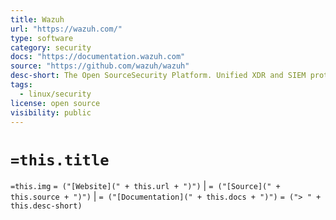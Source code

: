 ```yaml
---
title: Wazuh
url: "https://wazuh.com/"
type: software
category: security
docs: "https://documentation.wazuh.com"
source: "https://github.com/wazuh/wazuh"
desc-short: The Open SourceSecurity Platform. Unified XDR and SIEM protection for endpointsand cloud workloads.
tags:
  - linux/security
license: open source
visibility: public
---
```


# `=this.title`

`=this.img` `= ("[Website](" + this.url + ")")` |  `= ("[Source](" + this.source + ")")` | `= ("[Documentation](" + this.docs + ")")`
`= ("> " + this.desc-short)`
